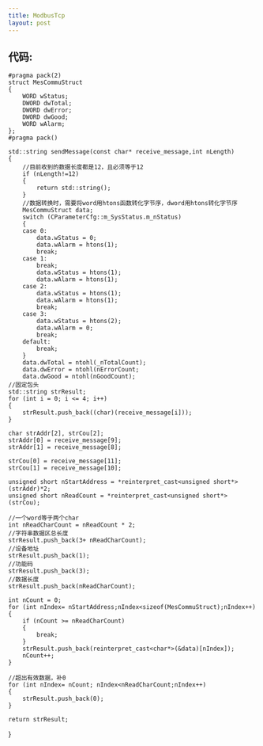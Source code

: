 ```yaml
---
title: ModbusTcp
layout: post
---
```

## 代码:

	#pragma pack(2)
	struct MesCommuStruct
	{
		WORD wStatus;
		DWORD dwTotal;
		DWORD dwError;
		DWORD dwGood;
		WORD wAlarm;
	};
	#pragma pack()
	
	std::string sendMessage(const char* receive_message,int nLength)
	{
		//目前收到的数据长度都是12，且必须等于12
		if (nLength!=12)
		{
			return std::string();
		}
		//数据转换时，需要将word用htons函数转化字节序，dword用htons转化字节序
		MesCommuStruct data;
		switch (CParameterCfg::m_SysStatus.m_nStatus)
		{
		case 0:
			data.wStatus = 0;
			data.wAlarm = htons(1);
			break;
		case 1:
			break;
			data.wStatus = htons(1);
			data.wAlarm = htons(1);
		case 2:
			data.wStatus = htons(1);
			data.wAlarm = htons(1);
			break;
		case 3:
			data.wStatus = htons(2);
			data.wAlarm = 0;
			break;
		default:
			break;
		}
		data.dwTotal = ntohl(_nTotalCount);
		data.dwError = ntohl(nErrorCount;
		data.dwGood = ntohl(nGoodCount);
	//固定包头
	std::string strResult;
	for (int i = 0; i <= 4; i++)
	{
		strResult.push_back((char)(receive_message[i]));
	}
	
	char strAddr[2], strCou[2];
	strAddr[0] = receive_message[9];
	strAddr[1] = receive_message[8];
	
	strCou[0] = receive_message[11];
	strCou[1] = receive_message[10];
	
	unsigned short nStartAddress = *reinterpret_cast<unsigned short*>(strAddr)*2;
	unsigned short nReadCount = *reinterpret_cast<unsigned short*>(strCou);
	
	//一个word等于两个char
	int nReadCharCount = nReadCount * 2;
	//字符串数据区总长度
	strResult.push_back(3+ nReadCharCount);
	//设备地址
	strResult.push_back(1);
	//功能码
	strResult.push_back(3);
	//数据长度
	strResult.push_back(nReadCharCount);
	
	int nCount = 0;
	for (int nIndex= nStartAddress;nIndex<sizeof(MesCommuStruct);nIndex++)
	{
		if (nCount >= nReadCharCount)
		{
			break;
		}	
		strResult.push_back(reinterpret_cast<char*>(&data)[nIndex]);	
		nCount++;		
	}
	
	//超出有效数据，补0
	for (int nIndex= nCount; nIndex<nReadCharCount;nIndex++)
	{
		strResult.push_back(0);
	}
	
	return strResult;
}